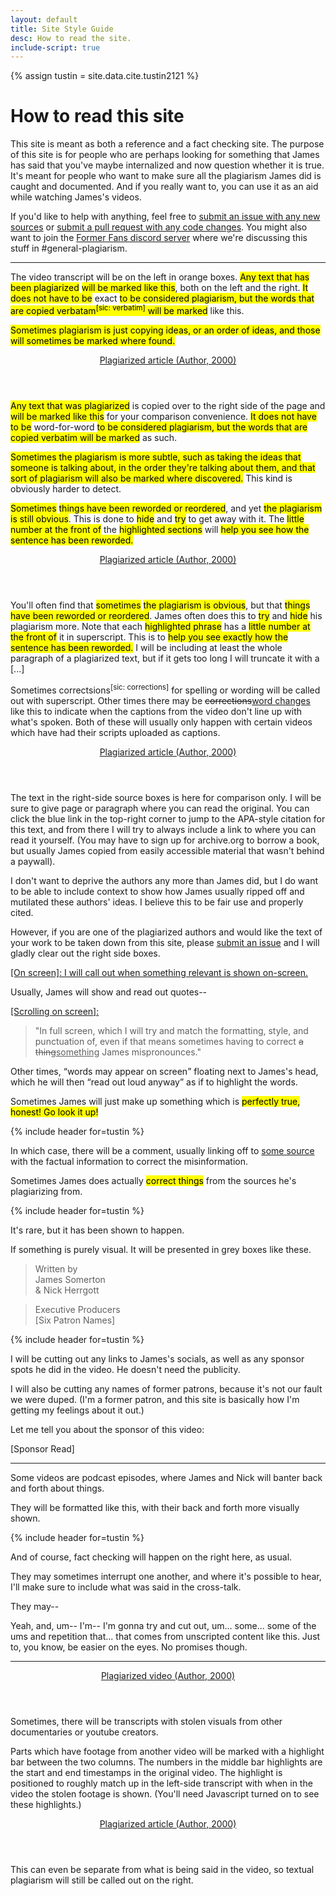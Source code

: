 ```yaml
---
layout: default
title: Site Style Guide
desc: How to read the site.
include-script: true
---
```

{% assign tustin = site.data.cite.tustin2121 %}

# How to read this site

This site is meant as both a reference and a fact checking site. The purpose of this site is for people who are perhaps looking for something that James has said that you've maybe internalized and now question whether it is true. It's meant for people who want to make sure all the plagiarism James did is caught and documented. And if you really want to, you can use it as an aid while watching James's videos.

If you'd like to help with anything, feel free to [submit an issue with any new sources](https://github.com/tustin2121/James_Somerton_Transcripts/issues) or [submit a pull request with any code changes](https://github.com/tustin2121/James_Somerton_Transcripts/pulls). You might also want to join the [Former Fans discord server](https://discord.gg/PVXTAeVZHE) where we're discussing this stuff in #general-plagiarism.

<div>

-----

<compare>
<james>

The video transcript will be on the left in orange boxes. <mark>Any text that has been plagiarized</mark> <mark>will be marked like this</mark>, both on the left and the right. <mark>It does not have to be</mark> exact <mark>to be considered plagiarism, but the words that are copied verbatam<sup class="add">[sic: verbatim]</sup> will be marked</mark> like this.

<mark x>Sometimes plagiarism is just copying ideas, or an order of ideas, and those will sometimes be marked where found.</mark>

</james>
<from>
<header><a class="citation" href="#">Plagiarized article (Author, 2000)</a></header>

<mark>Any text that was plagiarized</mark> is copied over to the right side of the page and <mark>will be marked like this</mark> for your comparison convenience. <mark>It does not have to be</mark> word-for-word <mark>to be considered plagiarism, but the words that are copied verbatim will be marked</mark> as such. 

<mark x>Sometimes the plagiarism is more subtle, such as taking the ideas that someone is talking about, in the order they're talking about them, and that sort of plagiarism will also be marked where discovered.</mark> This kind is obviously harder to detect.

</from>
<james {% include timecode %}>

<mark num=1>Sometimes</mark> <mark num=2>things have been reworded or reordered</mark>, and yet <mark num=3>the plagiarism is still obvious</mark>. This is done to <mark num=4>hide</mark> and <mark num=5>try</mark> to get away with it. The <mark num=6>little number at the front of</mark> the <mark num=7>highlighted sections</mark> will <mark>help you see how the sentence has been reworded.</mark>

</james>
<from>
<header><a class="citation" href="#">Plagiarized article (Author, 2000)</a></header>

You'll often find that <mark num=1>sometimes</mark> <mark num=3>the plagiarism is obvious</mark>, but that <mark num=2>things have been reworded or reordered</mark>. James often does this to <mark num=5>try</mark> and <mark num=4>hide</mark> his plagiarism more. Note that each <mark num=7>highlighted phrase</mark> has a <mark num=6>little number at the front of</mark> it in superscript. This is to <mark>help you see exactly how the sentence has been reworded.</mark> I will be including at least the whole paragraph of a plagiarized text, but if it gets too long I will truncate it with a [...]

</from>
<james {% include timecode %}>

Sometimes correctsions<sup class="add">[sic: corrections]</sup> for spelling or wording will be called out with superscript. Other times there may be <del>corrections</del><ins>word changes</ins> like this to indicate when the captions from the video don't line up with what's spoken. Both of these will usually only happen with certain videos which have had their scripts uploaded as captions.

</james>
<from>
<header><a class="citation" href="#">Plagiarized article (Author, 2000)</a></header>

The text in the right-side source boxes is here for comparison only. I will be sure to give page or paragraph where you can read the original. You can click the blue link in the top-right corner to jump to the APA-style citation for this text, and from there I will try to always include a link to where you can read it yourself. (You may have to sign up for archive.org to borrow a book, but usually James copied from easily accessible material that wasn't behind a paywall).

I don't want to deprive the authors any more than James did, but I do want to be able to include context to show how James usually ripped off and mutilated these authors' ideas. I believe this to be fair use and properly cited.

However, if you are one of the plagiarized authors and would like the text of your work to be taken down from this site, please [submit an issue](https://github.com/tustin2121/James_Somerton_Transcripts/issues) and I will gladly clear out the right side boxes. 

</from>
<james>

<u>[On screen]: I will call out when something relevant is shown on-screen.</u>

Usually, James will show and read out quotes--

<u>[Scrolling on screen]:</u>
> "In full screen, which I will try and match the formatting, style, and punctuation of, even if that means sometimes having to correct <del>a thing</del><ins>something</ins> James mispronounces."

Other times, <q>words may appear on screen</q> floating next to James's head, which he will then <q>read out loud anyway</q> as if to highlight the words.

</james>
<from></from>
<james {% include timecode %}>

Sometimes James will just make up something which is <mark fc=false>perfectly true, honest! Go look it up!</mark>

</james>
<comment>
{% include header for=tustin %}

In which case, there will be a comment, usually linking off to [some source](https://en.wikipedia.org/wiki/Source) with the factual information to correct the misinformation.

</comment>
<james {% include timecode %}>

Sometimes James does actually <mark fc=true>correct things</mark> from the sources he's plagiarizing from.

</james>
<comment>
{% include header for=tustin %}

It's rare, but it has been shown to happen.

</comment>
<credits {% include timecode %} header="Title Card:">

If something is purely visual. It will be presented in grey boxes like these.

> Written by  
James Somerton  
& Nick Herrgott

> Executive Producers  
[Six Patron Names]

</credits>
<comment span=2>
{% include header for=tustin %}

I will be cutting out any links to James's socials, as well as any sponsor spots he did in the video. He doesn't need the publicity.

I will also be cutting any names of former patrons, because it's not our fault we were duped. (I'm a former patron, and this site is basically how I'm getting my feelings about it out.)

</comment>
<james {% include timecode %}>

Let me tell you about the sponsor of this video:

[Sponsor Read]
<!--ATLAS VPN. Blah blah blah-->

</james>
</compare>

</div>

----

<div class="podcast">

<compare>
<james>

Some videos are podcast episodes, where James and Nick will banter back and forth about things.

</james>
<nick>

They will be formatted like this, with their back and forth more visually shown.

</nick>
<comment span=2>
{% include header for=tustin %}

And of course, fact checking will happen on the right here, as usual.

</comment>
<james>

They may sometimes interrupt one another, and where it's possible to hear, I'll make sure to include what was said in the cross-talk.

</james>
<nick crosstalk>

They may--

</nick>
<nick>

Yeah, and, um-- I'm-- I'm gonna try and cut out, um... some... some of the ums and repetition that... that comes from unscripted content like this. Just to, you know, be easier on the eyes. No promises though.

</nick>
</compare>

</div>

----

<div class="visual">

<compare>
<visual class="color-3">
<header><a class="citation" href="#">Plagiarized video (Author, 2000)</a></header>

Sometimes, there will be transcripts with stolen visuals from other documentaries or youtube creators.

</visual>
<visual-line></visual-line>
<james>
	
<span visual=3 on="3:12" off="3:31">Parts which have footage from another video will be marked with a highlight bar between the two columns. The numbers in the middle bar highlights are the start and end timestamps in the original video.</span> The highlight is positioned to roughly match up in the left-side transcript with when in the video the stolen footage is shown. (You'll need Javascript turned on to see these highlights.)

</james>
<from>
<header><a class="citation" href="#">Plagiarized article (Author, 2000)</a></header>

This can even be separate from what is being said in the video, so textual plagiarism will still be called out on the right.

</from>
</compare>

</div>